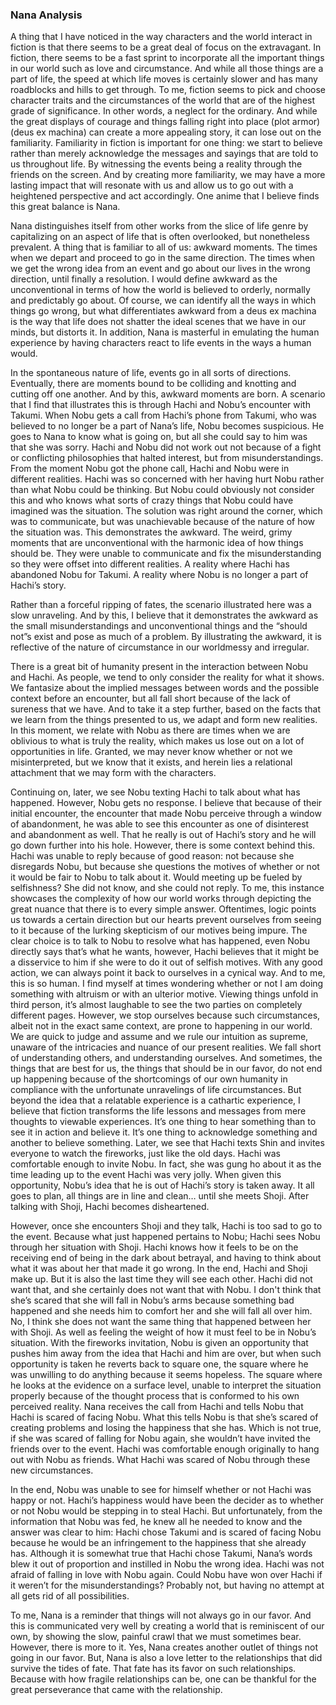 ### Nana Analysis

A thing that I have noticed in the way characters and the world interact in fiction is that
there seems to be a great deal of focus on the extravagant. In fiction, there seems to be a fast
sprint to incorporate all the important things in our world such as love and circumstance. And
while all those things are a part of life, the speed at which life moves is certainly slower and has
many roadblocks and hills to get through. To me, fiction seems to pick and choose character
traits and the circumstances of the world that are of the highest grade of significance. In other
words, a neglect for the ordinary. And while the great displays of courage and things falling right
into place (plot armor) (deus ex machina) can create a more appealing story, it can lose out on
the familiarity. Familiarity in fiction is important for one thing: we start to believe rather than
merely acknowledge the messages and sayings that are told to us throughout life. By witnessing
the events being a reality through the friends on the screen. And by creating more familiarity, we
may have a more lasting impact that will resonate with us and allow us to go out with a
heightened perspective and act accordingly. One anime that I believe finds this great balance is
Nana.

Nana distinguishes itself from other works from the slice of life genre by capitalizing on
an aspect of life that is often overlooked, but nonetheless prevalent. A thing that is familiar to all
of us: awkward moments. The times when we depart and proceed to go in the same direction.
The times when we get the wrong idea from an event and go about our lives in the wrong
direction, until finally a resolution. I would define awkward as the unconventional in terms of how
the world is believed to orderly, normally and predictably go about. Of course, we can identify all
the ways in which things go wrong, but what differentiates awkward from a deus ex machina is
the way that life does not shatter the ideal scenes that we have in our minds, but distorts it. In
addition, Nana is masterful in emulating the human experience by having characters react to life
events in the ways a human would.

In the spontaneous nature of life, events go in all sorts of directions. Eventually, there
are moments bound to be colliding and knotting and cutting off one another. And by this,
awkward moments are born. A scenario that I find that illustrates this is through Hachi and
Nobu’s encounter with Takumi. When Nobu gets a call from Hachi’s phone from Takumi, who
was believed to no longer be a part of Nana’s life, Nobu becomes suspicious. He goes to Nana
to know what is going on, but all she could say to him was that she was sorry.
Hachi and Nobu did not work out not because of a fight or conflicting philosophies that
halted interest, but from misunderstandings. From the moment Nobu got the phone call, Hachi
and Nobu were in different realities. Hachi was so concerned with her having hurt Nobu rather
than what Nobu could be thinking. But Nobu could obviously not consider this and who knows
what sorts of crazy things that Nobu could have imagined was the situation. The solution was
right around the corner, which was to communicate, but was unachievable because of the
nature of how the situation was. This demonstrates the awkward. The weird, grimy moments
that are unconventional with the harmonic idea of how things should be. They were unable to
communicate and fix the misunderstanding so they were offset into different realities. A reality
where Hachi has abandoned Nobu for Takumi. A reality where Nobu is no longer a part of
Hachi’s story.

Rather than a forceful ripping of fates, the scenario illustrated here was a slow
unraveling. And by this, I believe that it demonstrates the awkward as the small
misunderstandings and unconventional things and the “should not”s exist and pose as much of
a problem. By illustrating the awkward, it is reflective of the nature of circumstance in our worldmessy
and irregular.

There is a great bit of humanity present in the interaction between Nobu and Hachi. As
people, we tend to only consider the reality for what it shows. We fantasize about the implied
messages between words and the possible context before an encounter, but all fall short
because of the lack of sureness that we have. And to take it a step further, based on the facts
that we learn from the things presented to us, we adapt and form new realities. In this moment,
we relate with Nobu as there are times when we are oblivious to what is truly the reality, which
makes us lose out on a lot of opportunities in life. Granted, we may never know whether or not
we misinterpreted, but we know that it exists, and herein lies a relational attachment that we
may form with the characters.

Continuing on, later, we see Nobu texting Hachi to talk about what has happened.
However, Nobu gets no response. I believe that because of their initial encounter, the encounter
that made Nobu perceive through a window of abandonment, he was able to see this encounter
as one of disinterest and abandonment as well. That he really is out of Hachi’s story and he will
go down further into his hole. However, there is some context behind this. Hachi was unable to
reply because of good reason: not because she disregards Nobu, but because she questions
the motives of whether or not it would be fair to Nobu to talk about it. Would meeting up be
fueled by selfishness? She did not know, and she could not reply.
To me, this instance showcases the complexity of how our world works through depicting
the great nuance that there is to every simple answer. Oftentimes, logic points us towards a
certain direction but our hearts prevent ourselves from seeing to it because of the lurking
skepticism of our motives being impure. The clear choice is to talk to Nobu to resolve what has
happened, even Nobu directly says that’s what he wants, however, Hachi believes that it might
be a disservice to him if she were to do it out of selfish motives. With any good action, we can
always point it back to ourselves in a cynical way. And to me, this is so human. I find myself at
times wondering whether or not I am doing something with altruism or with an ulterior motive.
Viewing things unfold in third person, it’s almost laughable to see the two parties on
completely different pages. However, we stop ourselves because such circumstances, albeit not
in the exact same context, are prone to happening in our world. We are quick to judge and
assume and we rule our intuition as supreme, unaware of the intricacies and nuance of our
present realities. We fall short of understanding others, and understanding ourselves. And
sometimes, the things that are best for us, the things that should be in our favor, do not end up
happening because of the shortcomings of our own humanity in compliance with the unfortunate
unravelings of life circumstances. But beyond the idea that a relatable experience is a cathartic
experience, I believe that fiction transforms the life lessons and messages from mere thoughts
to viewable experiences. It’s one thing to hear something than to see it in action and believe it.
It’s one thing to acknowledge something and another to believe something.
Later, we see that Hachi texts Shin and invites everyone to watch the fireworks, just like
the old days. Hachi was comfortable enough to invite Nobu. In fact, she was gung ho about it as
the time leading up to the event Hachi was very jolly. When given this opportunity, Nobu’s idea
that he is out of Hachi’s story is taken away.
It all goes to plan, all things are in line and clean… until she meets Shoji. After talking
with Shoji, Hachi becomes disheartened.

However, once she encounters Shoji and they talk, Hachi is too sad to go to the event.
Because what just happened pertains to Nobu; Hachi sees Nobu through her situation with
Shoji. Hachi knows how it feels to be on the receiving end of being in the dark about betrayal,
and having to think about what it was about her that made it go wrong. In the end, Hachi and
Shoji make up. But it is also the last time they will see each other. Hachi did not want that, and
she certainly does not want that with Nobu. I don't think that she’s scared that she will fall in
Nobu’s arms because something bad happened and she needs him to comfort her and she will
fall all over him. No, I think she does not want the same thing that happened between her with
Shoji. As well as feeling the weight of how it must feel to be in Nobu’s situation.
With the fireworks invitation, Nobu is given an opportunity that pushes him away from the
idea that Hachi and him are over, but when such opportunity is taken he reverts back to square
one, the square where he was unwilling to do anything because it seems hopeless. The square
where he looks at the evidence on a surface level, unable to interpret the situation properly
because of the thought process that is conformed to his own perceived reality. Nana receives
the call from Hachi and tells Nobu that Hachi is scared of facing Nobu. What this tells Nobu is
that she’s scared of creating problems and losing the happiness that she has. Which is not true,
if she was scared of falling for Nobu again, she wouldn’t have invited the friends over to the
event. Hachi was comfortable enough originally to hang out with Nobu as friends. What Hachi
was scared of Nobu through these new circumstances.

In the end, Nobu was unable to see for himself whether or not Hachi was happy or not.
Hachi’s happiness would have been the decider as to whether or not Nobu would be stepping in
to steal Hachi. But unfortunately, from the information that Nobu was fed, he knew all he needed
to know and the answer was clear to him: Hachi chose Takumi and is scared of facing Nobu
because he would be an infringement to the happiness that she already has. Although it is
somewhat true that Hachi chose Takumi, Nana’s words blew it out of proportion and instilled in
Nobu the wrong idea. Hachi was not afraid of falling in love with Nobu again. Could Nobu have
won over Hachi if it weren’t for the misunderstandings? Probably not, but having no attempt at
all gets rid of all possibilities.

To me, Nana is a reminder that things will not always go in our favor. And this is
communicated very well by creating a world that is reminiscent of our own, by showing the slow,
painful crawl that we must sometimes bear. However, there is more to it. Yes, Nana creates
another outlet of things not going in our favor. But, Nana is also a love letter to the relationships
that did survive the tides of fate. That fate has its favor on such relationships. Because with how
fragile relationships can be, one can be thankful for the great perseverance that came with the
relationship.